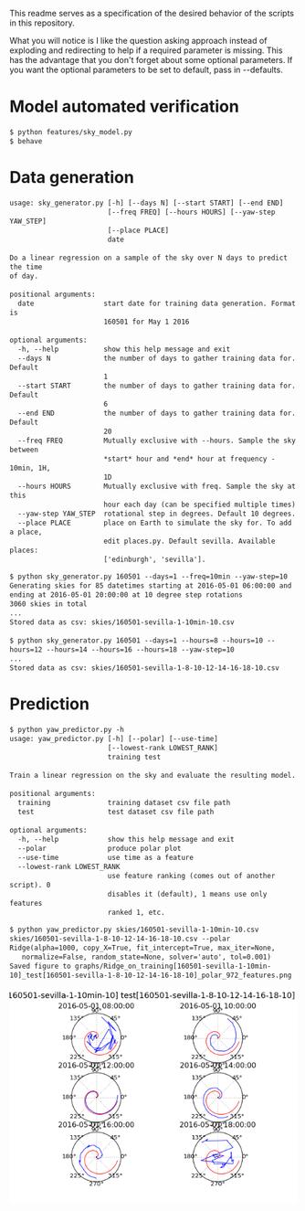 This readme serves as a specification of the desired behavior of the scripts in this repository. 

What you will notice is I like the question asking approach instead of exploding and redirecting to help if a required parameter is missing.
This has the advantage that you don't forget about some optional parameters. If you want the optional parameters to be set to default, pass in --defaults.

# Model automated verification

```
$ python features/sky_model.py
$ behave
```

# Data generation
```
usage: sky_generator.py [-h] [--days N] [--start START] [--end END]
                        [--freq FREQ] [--hours HOURS] [--yaw-step YAW_STEP]
                        [--place PLACE]
                        date

Do a linear regression on a sample of the sky over N days to predict the time
of day.

positional arguments:
  date                 start date for training data generation. Format is
                       160501 for May 1 2016

optional arguments:
  -h, --help           show this help message and exit
  --days N             the number of days to gather training data for. Default
                       1
  --start START        the number of days to gather training data for. Default
                       6
  --end END            the number of days to gather training data for. Default
                       20
  --freq FREQ          Mutually exclusive with --hours. Sample the sky between
                       *start* hour and *end* hour at frequency - 10min, 1H,
                       1D
  --hours HOURS        Mutually exclusive with freq. Sample the sky at this
                       hour each day (can be specified multiple times)
  --yaw-step YAW_STEP  rotational step in degrees. Default 10 degrees.
  --place PLACE        place on Earth to simulate the sky for. To add a place,
                       edit places.py. Default sevilla. Available places:
                       ['edinburgh', 'sevilla'].
```
```
$ python sky_generator.py 160501 --days=1 --freq=10min --yaw-step=10
Generating skies for 85 datetimes starting at 2016-05-01 06:00:00 and ending at 2016-05-01 20:00:00 at 10 degree step rotations
3060 skies in total
...
Stored data as csv: skies/160501-sevilla-1-10min-10.csv

$ python sky_generator.py 160501 --days=1 --hours=8 --hours=10 --hours=12 --hours=14 --hours=16 --hours=18 --yaw-step=10
...
Stored data as csv: skies/160501-sevilla-1-8-10-12-14-16-18-10.csv
```

# Prediction
```
$ python yaw_predictor.py -h
usage: yaw_predictor.py [-h] [--polar] [--use-time]
                        [--lowest-rank LOWEST_RANK]
                        training test

Train a linear regression on the sky and evaluate the resulting model.

positional arguments:
  training              training dataset csv file path
  test                  test dataset csv file path

optional arguments:
  -h, --help            show this help message and exit
  --polar               produce polar plot
  --use-time            use time as a feature
  --lowest-rank LOWEST_RANK
                        use feature ranking (comes out of another script). 0
                        disables it (default), 1 means use only features
                        ranked 1, etc.
```

```
$ python yaw_predictor.py skies/160501-sevilla-1-10min-10.csv skies/160501-sevilla-1-8-10-12-14-16-18-10.csv --polar
Ridge(alpha=1000, copy_X=True, fit_intercept=True, max_iter=None,
   normalize=False, random_state=None, solver='auto', tol=0.001)
Saved figure to graphs/Ridge_on_training[160501-sevilla-1-10min-10]_test[160501-sevilla-1-8-10-12-14-16-18-10]_polar_972_features.png
```
![Ridge_on_training[160501-sevilla-1-10min-10]_test[160501-sevilla-1-8-10-12-14-16-18-10]_polar_972_features.png](graphs/example.png)

